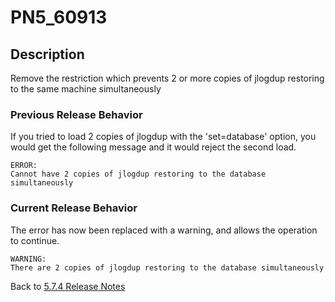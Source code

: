 # PN5_60913

<PageHeader />

## Description

Remove the restriction which prevents 2 or more copies of jlogdup restoring to the same machine simultaneously

### Previous Release Behavior

If you tried to load 2 copies of jlogdup with the 'set=database' option, you would get the following message and it would reject the second load.

```
ERROR:
Cannot have 2 copies of jlogdup restoring to the database simultaneously
```

### Current Release Behavior

The error has now been replaced with a warning, and allows the operation to continue.

```
WARNING:
There are 2 copies of jlogdup restoring to the database simultaneously
```

Back to [5.7.4 Release Notes](./../README.md)

  
<PageFooter />
